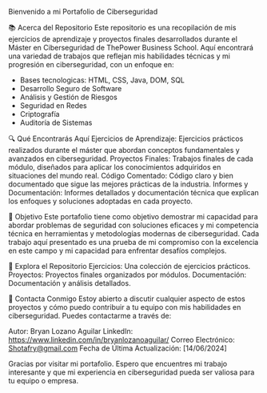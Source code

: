 Bienvenido a mi Portafolio de Ciberseguridad

📚 Acerca del Repositorio
Este repositorio es una recopilación de mis ejercicios de aprendizaje y proyectos finales desarrollados durante el Máster en Ciberseguridad de ThePower Business School. Aquí encontrará una variedad de trabajos que reflejan mis habilidades técnicas y mi progresión en ciberseguridad, con un enfoque en:

- Bases tecnologicas: HTML, CSS, Java, DOM, SQL
- Desarrollo Seguro de Software
- Análisis y Gestión de Riesgos
- Seguridad en Redes
- Criptografía
- Auditoría de Sistemas

🔍 Qué Encontrarás Aquí
Ejercicios de Aprendizaje: Ejercicios prácticos realizados durante el máster que abordan conceptos fundamentales y avanzados en ciberseguridad.
Proyectos Finales: Trabajos finales de cada módulo, diseñados para aplicar los conocimientos adquiridos en situaciones del mundo real.
Código Comentado: Código claro y bien documentado que sigue las mejores prácticas de la industria.
Informes y Documentación: Informes detallados y documentación técnica que explican los enfoques y soluciones adoptadas en cada proyecto.

🎯 Objetivo
Este portafolio tiene como objetivo demostrar mi capacidad para abordar problemas de seguridad con soluciones eficaces y mi competencia técnica en herramientas y metodologías modernas de ciberseguridad. Cada trabajo aquí presentado es una prueba de mi compromiso con la excelencia en este campo y mi capacidad para enfrentar desafíos complejos.

🚀 Explora el Repositorio
Ejercicios: Una colección de ejercicios prácticos.
Proyectos: Proyectos finales organizados por módulos.
Documentación: Documentación y análisis detallados.

📝 Contacta Conmigo
Estoy abierto a discutir cualquier aspecto de estos proyectos y cómo puedo contribuir a tu equipo con mis habilidades en ciberseguridad. Puedes contactarme a través de:

Autor: Bryan Lozano Aguilar
LinkedIn: https://www.linkedin.com/in/bryanlozanoaguilar/
Correo Electrónico: Shotafry@gmail.com
Fecha de Última Actualización: [14/06/2024]


Gracias por visitar mi portafolio. Espero que encuentres mi trabajo interesante y que mi experiencia en ciberseguridad pueda ser valiosa para tu equipo o empresa.

